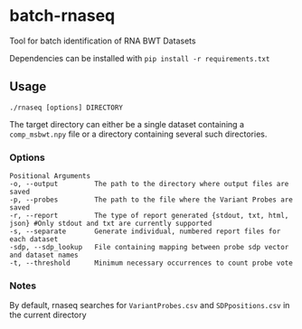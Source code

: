 # batch-rnaseq
Tool for batch identification of RNA BWT Datasets

Dependencies can be installed with `pip install -r requirements.txt`

## Usage

`./rnaseq [options] DIRECTORY`

The target directory can either be a single dataset containing a `comp_msbwt.npy` file or a directory containing several such directories.

### Options
```shell
Positional Arguments
-o, --output         The path to the directory where output files are saved
-p, --probes         The path to the file where the Variant Probes are saved
-r, --report         The type of report generated {stdout, txt, html, json} #Only stdout and txt are currently supported
-s, --separate       Generate individual, numbered report files for each dataset
-sdp, --sdp_lookup   File containing mapping between probe sdp vector and dataset names
-t, --threshold      Minimum necessary occurrences to count probe vote
```
### Notes
By default, rnaseq searches for `VariantProbes.csv` and `SDPpositions.csv` in the current directory
